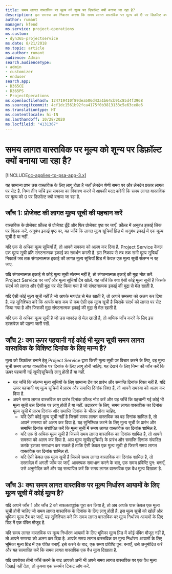 ```yaml
---
title: समय लागत वास्तविक पर मूल्य को शून्य पर डिफ़ॉल्ट क्यों बनाया जा रहा है?
description: इस समस्या का निवारण करना कि समय लागत वास्तविक पर मूल्य को 0 पर डिफ़ॉल्ट क्यों बनाया जा रहा है.
author: rumant
manager: kfend
ms.service: project-operations
ms.custom:
- dyn365-projectservice
ms.date: 8/21/2018
ms.topic: article
ms.author: rumant
audience: Admin
search.audienceType:
- admin
- customizer
- enduser
search.app:
- D365CE
- D365PS
- ProjectOperations
ms.openlocfilehash: 124719410f89dea506d43a1b64cb91c85d4f3968
ms.sourcegitcommit: 4cf1dc1561b92fca4175f0b3813133c5e63ce8e6
ms.translationtype: HT
ms.contentlocale: hi-IN
ms.lasthandoff: 10/28/2020
ms.locfileid: "4131367"
---
```

# <a name="why-is-the-price-defaulting-to-zero-on-time-cost-actuals"></a>समय लागत वास्तविक पर मूल्य को शून्य पर डिफ़ॉल्ट क्यों बनाया जा रहा है?

[!INCLUDE[cc-applies-to-psa-app-3.x](../includes/cc-applies-to-psa-app-3x.md)]

यह सामान्य प्रश्न उस वास्तविक के लिए लागू होता है जहाँ लेनदेन श्रेणी समय पर और लेनदेन प्रकार लागत पर सेट है. निम्न तीन जाँचें इस समस्या का निवारण करने में आपकी मदद करेंगी कि समय लागत वास्तविक पर मूल्य को 0 पर डिफ़ॉल्ट क्यों बनाया जा रहा है.
 
## <a name="check-1-identify-the-cost-price-list-for-the-project"></a>जाँच 1: प्रोजेक्ट की लागत मूल्य सूची की पहचान करें

वास्तविक के प्रोजेक्ट फ़ील्ड से प्रोजेक्ट ढूँढें और फिर प्रोजेक्ट पृष्ठ पर जाएँ. फ़ील्ड में अनुबंध इकाई लिंक पर क्लिक करें. अनुबंध इकाई पृष्ठ पर, यह जाँचें कि लागत मूल्य सूचियाँ ग्रिड में अनुबंध इकाई में एक मूल्य सूची है या नहीं.

यदि एक से अधिक मूल्य सूचियाँ हैं, तो आपने समस्या को अलग कर दिया है. Project Service केवल एक मूल्य सूची प्रति संगठनात्मक इकाई का समर्थन करती है. इस निकाय से तब तक सभी मूल्य सूचियाँ निकालें जब तक संगठनात्मक इकाई की लागत मूल्य सूचियाँ ग्रिड में केवल एक मूल्य सूची संलग्न न रह जाए.

यदि संगठनात्मक इकाई से कोई मूल्य सूची संलग्न नहीं है, तो संगठनात्मक इकाई की मुद्रा नोट करें. Project Service पर जाएँ और मूल्य सूचियाँ टैब खोलें. यह जाँचें कि क्या ऐसी कोई मूल्य सूची है जिसके संदर्भ को लागत और ऐसी मुद्रा पर सेट किया गया है जो संगठनात्मक इकाई की मुद्रा से मेल खाती है.
 
यदि ऐसी कोई मूल्य सूची नहीं है जो आपके मापदंड से मेल खाती है, तो आपने समस्या को अलग कर दिया है. यह सुनिश्चित करें कि आपके पास कम से कम ऐसी एक मूल्य सूची है जिसके संदर्भ को लागत पर सेट किया गया है और जिसकी मुद्रा संगठनात्मक इकाई की मुद्रा से मेल खाती है.

यदि एक से अधिक मूल्य सूची है जो उस मापदंड से मेल खाती है, तो अधिक जाँच करने के लिए इस दस्तावेज़ को पढ़ना जारी रखें.

## <a name="check-2-are-any-of-the-price-lists-identified-above-valid-for-the-specific-date-of-the-time-cost-actual"></a>जाँच 2: क्या ऊपर पहचानी गई कोई भी मूल्य सूची समय लागत वास्तविक के विशिष्ट दिनांक के लिए मान्य है?

मूल्य को डिफ़ॉल्ट बनाने हेतु Project Service द्वारा किसी मूल्य सूची पर विचार करने के लिए, वह मूल्य सूची समय लागत वास्तविक पर दिनांक के लिए लागू होनी चाहिए. यह देखने के लिए निम्न की जाँच करें कि ऊपर पहचानी गई सूची(सूचियाँ) लागू होती हैं या नहीं.

- यह जाँचें कि संलग्न मूल्य सूचियों के लिए सामान्य टैब पर प्रारंभ और समाप्ति दिनांक रिक्त नहीं हैं. यदि ऊपर पहचानी गए मूल्य सूचियों में प्रारंभ और समाप्ति दिनांक रिक्त हैं, तो आपने समस्या को अलग कर दिया है. 
- अपने समय लागत वास्तविक पर प्रारंभ दिनांक फ़ील्ड नोट करें और यह जाँचें कि पहचानी गई कोई भी मूल्य सूची उस दिनांक पर लागू होती है या नहीं. उदाहरण के लिए, समय लागत वास्तविक का दिनांक मूल्य सूची में प्रारंभ दिनांक और समाप्ति दिनांक के भीतर होना चाहिए. 
    - यदि ऐसी कोई मूल्य सूची नहीं है जिसमें समय लागत वास्तविक का वह दिनांक शामिल है, तो आपने समस्या को अलग कर दिया है. यह सुनिश्चित करने के लिए मूल्य सूची के प्रारंभ और समाप्ति दिनांक संशोधित करें कि मूल्य सूची में समय लागत वास्तविक का दिनांक शामिल है. 
    - यदि एक से अधिक मूल्य सूची है जिसमें समय लागत वास्तविक का दिनांक शामिल है, तो आपने समस्या को अलग कर दिया है. आप मूल्य सूची(सूचियों) के प्रारंभ और समाप्ति दिनांक संपादित करके इसका समाधान कर सकते हैं ताकि ऐसी केवल एक मूल्य सूची हो जिसमें समय लागत वास्तविक का दिनांक शामिल हो. 
    - यदि ऐसी केवल एक मूल्य सूची है जिसमें समय लागत वास्तविक का दिनांक शामिल है, तो दस्तावेज़ में अगली जाँच पर जाएँ.
आवश्यक समाधान करने के बाद, एक समय प्रविष्टि पुन: बनाएँ, उसे अनुमोदित करें और यह सत्यापित करें कि समय लागत वास्तविक एक वैध मूल्य दिखाता है.

## <a name="check-3-is-there-a-price-in-the-price-list-for-the-pricing-dimensions-on-the-time-cost-actual"></a>जाँच 3: क्या समय लागत वास्तविक पर मूल्य निर्धारण आयामों के लिए मूल्य सूची में कोई मूल्य है?

यदि आपने जाँच 1 और जाँच 2 को सफलतापूर्वक पूरा कर लिया है, तो अब आपके पास केवल एक मूल्य सूची होनी चाहिए जो समय लागत वास्तविक के दिनांक के लिए लागू होती है. इस मूल्य सूची को खोलें और भूमिका मू्ल्य टैब पर जाएँ. यह सुनिश्चित करें कि समय लागत वास्तविक पर मूल्य निर्धारण आयामों के लिए ग्रिड में एक पंक्ति मौजूद है.

यदि समय लागत वास्तविक पर मूल्य निर्धारण आयामों के लिए भूमिका मू्ल्य ग्रिड में कोई पंक्ति मौजूद नहीं है, तो आपने समस्या को अलग कर दिया है. आपके समय लागत वास्तविक पर मूल्य निर्धारण आयामों के लिए भूमिका मू्ल्य ग्रिड में एक पंक्ति बनाएँ. इसे करने के बाद, एक समय प्रविष्टि पुन: बनाएँ, उसे अनुमोदित करें और यह सत्यापित करें कि समय लागत वास्तविक एक वैध मूल्य दिखाता है.
 
यदि उपरोक्त तीनों जाँचें करने के बाद आपको अभी भी अपने समय लागत वास्तविक पर एक वैध मूल्य दिखाई नहीं देता, तो कृपया एक समर्थन टिकट लॉग करें.



